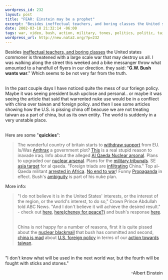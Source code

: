 ```yaml
--- 
wordpress_id: 232
layout: post
title: "FEAR: Einstein may be a prophet"
excerpt: "Besides ineffectual teachers, and boring classes the United states commoner is threatened with a large scale war that may destroy us all. I was walking along the street this weeked and a bike messanger throw what amounted to a handfull of flyers in our direction. they said: \"G.W. Bush wan..."
date: 2002-03-18 21:32:14 -06:00
tags: war, video, bush, action, military, tones, politics, politic, taiwan, asia, iraq
wordpress_url: http://new.nata2.org/?p=232
---
```

Besides <a href="http://story.news.yahoo.com/news?tmpl=story&cid=679&u=/usatoday/20020318/cm_usatoday/3948029">ineffectual teachers, and boring classes</a> the United states commoner is threatened with a large scale war that may destroy us all. I was walking along the street this weeked and a bike messanger throw what amounted to a handfull of flyers in our direction. they said: "<b>G.W. Bush wants war</b>." Which seems to be not very far from the truth.<br/><br/>

In the past couple days I have noticed quite the mess of our foriegn policy. Maybe it was seeing president bush upclose and personal.. or maybe it was seeing the article that said that warrented nuke use would be in a confliect with china over taiwan and foreign policy. and then I see some articles showing how the U.S. is pissing china off beacuse we are not treating taiwan as a part of china, but as its own entity. The world is suddenly in a very unstable place.
<br/><br/>

Here are some "<b>quickies</b>":
<blockquote>
The wonderful country of britain starts to <a href="http://www.thetimes.co.uk/article/0,,2-240057,00.html">withdraw support</a> from EU. Is/Was <a href="http://news.bbc.co.uk/hi/english/audiovideo/programmes/newsnight/archive/newsid_1873000/1873368.stm">Anthrax</a> a government plot? <a href="http://www.washingtontimes.com/national/20020316-77889787.htm">This</a> is a real stupid reason to inavade iraq. Info about the alleged <a href="http://www.reuters.com/news_article.jhtml?type=topnews&StoryID=710442">Al Qaeda Nuclear arsonal</a>. Plans to upgraded our <a href="http://www.usatoday.com/usatonline/20020318/3948250s.htm">nuclear arsenal</a>. Plans for the <a href="http://www.cnn.com/2002/US/03/18/ret.military.commissions/index.html">military tribunals</a>. SE <a href="http://asia.cnn.com/2002/WORLD/asiapcf/southeast/03/18/ret.philippines.fbi/index.html">asia target</a> for al qaeda. "Foreign triads are <a href="http://asia.cnn.com/2002/WORLD/asiapcf/east/03/18/hk.crime/index.html">infiltrating</a> China." Top al-Qaeda militant <a href="http://www1.chinadaily.com.cn/news/2002-03-18/61427.html">arrested in Africa</a>.  <a href="http://www.nytimes.com/2002/03/18/international/asia/18CND-AFGH.html">No end to war</a>! Funny <a href="http://www.nytimes.com/2002/03/18/opinion/18SAFI.html">Propaganda</a> in effect. Bush's <a href="http://www.nytimes.com/2002/03/18/international/18NUKE.html">ambiguity</a> is part of his nuke plan.
</blockquote>
More info:
<blockquote>
"I do not believe it is in the United States' interests, or the interest of the region, or the world's interest, to do so," Crown Prince Abdullah told ABC News. "And I don't believe it will achieve the desired result." - check out <a href="http://www.nytimes.com/2002/03/17/international/middleeast/17CHEN.html">here</a>, <a href="http://www.nytimes.com/aponline/international/AP-Cheney.html">here(cheney for peace?)</a> and bush's response <a href="http://www.nytimes.com/2002/03/18/international/middleeast/18CHEN.html">here</a>.<br/><br/>

China is not happy for a number of reasons, first it is quite pissed about the <a href="http://www.nytimes.com/2002/03/17/international/asia/17CHIN.html">nuclear blackmail</a> that bush has committed and second, <a href="http://news.bbc.co.uk/hi/english/world/asia-pacific/newsid_1859000/1859585.stm">china is mad</a> about <a href="http://www.nytimes.com/reuters/politics/politics-taiwan-usa-china.html">U.S. foreign policy</a> in terms of our <a href="http://www.nytimes.com/aponline/international/AP-Taiwan-Hungary.html">action towards taiwan</a>. 
</blockquote>
<br/>
"I don't know what will be used in the next world war, but the fourth will be fought with sticks and stones." <br/><p align="right">-Albert Einstein</p> 
